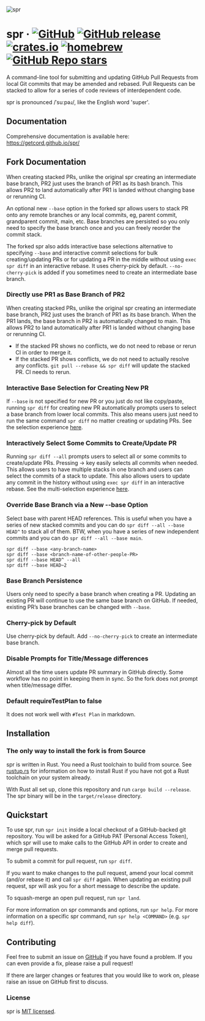 ![spr](./docs/spr.svg)

# spr &middot; [![GitHub](https://img.shields.io/github/license/getcord/spr)](https://img.shields.io/github/license/getcord/spr) [![GitHub release](https://img.shields.io/github/v/release/getcord/spr?include_prereleases)](https://github.com/getcord/spr/releases) [![crates.io](https://img.shields.io/crates/v/spr.svg)](https://crates.io/crates/spr) [![homebrew](https://img.shields.io/homebrew/v/spr.svg)](https://formulae.brew.sh/formula/spr) [![GitHub Repo stars](https://img.shields.io/github/stars/getcord/spr?style=social)](https://github.com/getcord/spr)

A command-line tool for submitting and updating GitHub Pull Requests from local
Git commits that may be amended and rebased. Pull Requests can be stacked to
allow for a series of code reviews of interdependent code.

spr is pronounced /ˈsuːpəɹ/, like the English word 'super'.

## Documentation

Comprehensive documentation is available here: https://getcord.github.io/spr/

## Fork Documentation

When creating stacked PRs, unlike the original spr creating an intermediate base branch, PR2 just uses the branch of PR1 as its bash branch. This allows PR2 to land automatically after PR1 is landed without changing base or rerunning CI.

An optional new `--base` option in the forked spr allows users to stack PR onto any remote branches or any local commits, eg, parent commit, grandparent commit, main, etc. Base branches are persisted so you only need to specify the base branch once and you can freely reorder the commit stack.

The forked spr also adds interactive base selections alternative to specifying `--base` and interactive commit selections for bulk creating/updating PRs or for updating a PR in the middle without using `exec spr diff` in an interactive rebase. It uses cherry-pick by default. `--no-cherry-pick` is added if you sometimes need to create an intermediate base branch.

### Directly use PR1 as Base Branch of PR2

When creating stacked PRs, unlike the original spr creating an intermediate base branch, PR2 just uses the branch of PR1 as its base branch. When the PR1 lands, the base branch in PR2 is automatically changed to main. This allows PR2 to land automatically after PR1 is landed without changing base or rerunning CI.

 - If the stacked PR shows no conflicts, we do not need to rebase or rerun CI in order to merge it.
 - If the stacked PR shows conflicts, we do not need to actually resolve any conflicts. `git pull --rebase && spr diff` will update the stacked PR. CI needs to rerun.

### Interactive Base Selection for Creating New PR

If `--base` is not specified for new PR or you just do not like copy/paste, running `spr diff` for creating new PR automatically prompts users to select a base branch from lower local commits. This also means users just need to run the same command `spr diff` no matter creating or updating PRs. See the selection experience [here](https://github.com/mikaelmello/inquire#select).

### Interactively Select Some Commits to Create/Update PR

Running `spr diff --all` prompts users to select all or some commits to create/update PRs. Pressing → key easily selects all commits when needed. This allows users to have multiple stacks in one branch and users can select the commits of a stack to update. This also allows users to update any commit in the history without using `exec spr diff` in an interactive rebase. See the multi-selection experience [here](https://github.com/mikaelmello/inquire#multiselect).

### Override Base Branch via a New --base Option

Select base with parent HEAD references. This is useful when you have a series of new stacked commits and you can do `spr diff --all --base HEAD^` to stack all of them. BTW, when you have a series of new independent commits and you can do `spr diff --all --base main`.


`spr diff --base <any-branch-name>`  
`spr diff --base <branch-name-of-other-people-PR>`  
`spr diff --base HEAD^ --all`  
`spr diff --base HEAD~2`

### Base Branch Persistence

Users only need to specify a base branch when creating a PR. Updating an existing PR will continue to use the same base branch on GitHub. If needed, existing PR’s base branches can be changed with `--base`.

### Cherry-pick by Default

Use cherry-pick by default. Add `--no-cherry-pick` to create an intermediate base branch.

### Disable Prompts for Title/Message differences

Almost all the time users update PR summary in GitHub directly. Some workflow has no point in keeping them in sync. So the fork  does not prompt when title/message differ.

### Default requireTestPlan to false
It does not work well with `#Test Plan` in markdown.

## Installation

### The only way to install the fork is from Source

spr is written in Rust. You need a Rust toolchain to build from source. See [rustup.rs](https://rustup.rs) for information on how to install Rust if you have not got a Rust toolchain on your system already.

With Rust all set up, clone this repository and run `cargo build --release`. The spr binary will be in the `target/release` directory.

## Quickstart

To use spr, run `spr init` inside a local checkout of a GitHub-backed git repository. You will be asked for a GitHub PAT (Personal Access Token), which spr will use to make calls to the GitHub API in order to create and merge pull requests.

To submit a commit for pull request, run `spr diff`.

If you want to make changes to the pull request, amend your local commit (and/or rebase it) and call `spr diff` again. When updating an existing pull request, spr will ask you for a short message to describe the update.

To squash-merge an open pull request, run `spr land`.

For more information on spr commands and options, run `spr help`. For more information on a specific spr command, run `spr help <COMMAND>` (e.g. `spr help diff`).

## Contributing

Feel free to submit an issue on [GitHub](https://github.com/getcord/spr) if you have found a problem. If you can even provide a fix, please raise a pull request!

If there are larger changes or features that you would like to work on, please raise an issue on GitHub first to discuss.

### License

spr is [MIT licensed](./LICENSE).
